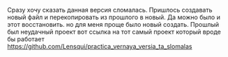 Сразу хочу сказать данная версия сломалась. Пришлось создавать новый файл и перекопировать из прошлого в новый. Да можно было и этот восстановить. но для меня проще было новый создать. Прошлый был неудачный проект вот ссылка на тот самый проект который вроде бы работает https://github.com/Lensqui/practica_vernaya_versia_ta_slomalas
